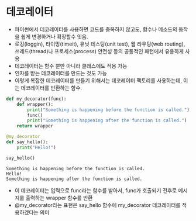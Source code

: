 
# 데코레이터
- 파이썬에서 데코레이터를 사용하면 코드를 중복하지 않고도, 함수나 메소드의 동작을 쉽게 변경하거나 확장할수 잇음.
- 로깅(loggin), 타이밍(timeit), 유닛 테스팅(unit test), 웹 라우팅(web routing), 쓰레드(thread)나 프로세스(process) 안전성 등의 공통적인 패턴에서 유용하게 사용
- 데코레이터는 함수 뿐만 아니라 클래스에도 적용 가능
- 인자를 받는 데코레이터를 만드는 것도 가능
- 이렇게 복잡한 데코레이터를 만들기 위해서는 데코레이터 팩토리를 사용하는데, 이는 데코레이터를 반환하는 함수.

```python
def my_decorator(func):
    def wrapper():
        print("Something is happening before the function is called.")
        func()
        print("Something is happening after the function is called.")
    return wrapper

@my_decorator
def say_hello():
    print("Hello!")

say_hello()
```

```
Something is happening before the function is called.
Hello!
Something is happening after the function is called.
```

- 이 데코레이터는 입력으로 func라는 함수를 받아서, func가 호출되기 전후로 메시지를 출력하는 wrapper 함수를 반환
- @my_decorator라는 표현은 say_hello 함수에 my_decorator 데코레이터를 적용하겠다는 의미
